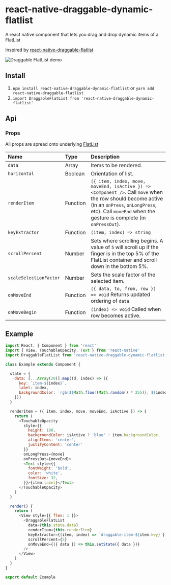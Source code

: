 # react-native-draggable-dynamic-flatlist
A react native component that lets you drag and drop dynamic items of a FlatList

Inspired by [react-native-draggable-flatlist](https://github.com/computerjazz/react-native-draggable-flatlist)

![Draggable FlatList demo]()

## Install

1. `npm install react-native-draggable-dynamic-flatlist` or `yarn add react-native-draggable-flatlist`
2. `import DraggableFlatList from 'react-native-draggable-dynamic-flatlist'`  

## Api

### Props
All props are spread onto underlying [FlatList](https://facebook.github.io/react-native/docs/flatlist)

Name | Type | Description
:--- | :--- | :---
`data` | Array | Items to be rendered.
`horizontal` | Boolean | Orientation of list.
`renderItem` | Function | `({ item, index, move, moveEnd, isActive }) => <Component />`. Call `move` when the row should become active (in an `onPress`, `onLongPress`, etc). Call `moveEnd` when the gesture is complete (in `onPressOut`).
`keyExtractor` | Function | `(item, index) => string`
`scrollPercent` | Number | Sets where scrolling begins. A value of `5` will scroll up if the finger is in the top 5% of the FlatList container and scroll down in the bottom 5%. 
`scaleSelectionFactor` | Number | Sets the scale factor of the selected item. 
`onMoveEnd` | Function | `({ data, to, from, row }) => void` Returns updated ordering of `data` 
`onMoveBegin` | Function | `(index) => void` Called when row becomes active.

## Example

```javascript
import React, { Component } from 'react'
import { View, TouchableOpacity, Text } from 'react-native'
import DraggableFlatList from 'react-native-draggable-dynamic-flatlist'

class Example extends Component {

  state = {
    data: [...Array(20)].map((d, index) => ({
      key: `item-${index}`,
      label: index,
      backgroundColor: `rgb(${Math.floor(Math.random() * 255)}, ${index * 5}, ${132})`,
    }))
  }

  renderItem = ({ item, index, move, moveEnd, isActive }) => {
    return (
      <TouchableOpacity
        style={{ 
          height: 100, 
          backgroundColor: isActive ? 'blue' : item.backgroundColor,
          alignItems: 'center', 
          justifyContent: 'center' 
        }}
        onLongPress={move}
        onPressOut={moveEnd}>
        <Text style={{ 
          fontWeight: 'bold', 
          color: 'white',
          fontSize: 32,
        }}>{item.label}</Text>
      </TouchableOpacity>
    )
  }

  render() {
    return (
      <View style={{ flex: 1 }}>
        <DraggableFlatList
          data={this.state.data}
          renderItem={this.renderItem}
          keyExtractor={(item, index) => `draggable-item-${item.key}`}
          scrollPercent={5}
          onMoveEnd={({ data }) => this.setState({ data })}
        />
      </View>
    )
  }
}

export default Example
```
